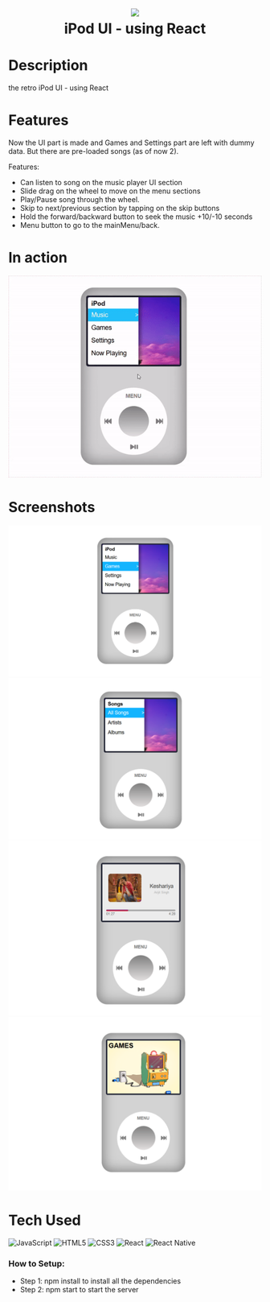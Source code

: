 <div align="center">
      <h1> <img src="https://github.com/biswa418/ipod-ui-react" width="80px"><br/>iPod UI - using React</h1>
     </div>


# Description
the retro iPod UI - using React

# Features
Now the UI part is made and Games and Settings part are left with dummy data. But there are pre-loaded songs (as of now 2).

Features:
- Can listen to song on the music player UI section
- Slide drag on the wheel to move on the menu sections
- Play/Pause song through the wheel.
- Skip to next/previous section by tapping on the skip buttons
- Hold the forward/backward button to seek the music +10/-10 seconds
- Menu button to go to the mainMenu/back. 

# In action
 <img src="./public/Screenshots/inAction.gif"> 

# Screenshots
 <img src="./public/Screenshots/home.png"> 
 <img src="./public/Screenshots/songs.png"> 
 <img src="./public/Screenshots/musicplayer.png"> 
 <img src="./public/Screenshots/games.png">

# Tech Used
 ![JavaScript](https://img.shields.io/badge/javascript-%23323330.svg?style=for-the-badge&logo=javascript&logoColor=%23F7DF1E) ![HTML5](https://img.shields.io/badge/html5-%23E34F26.svg?style=for-the-badge&logo=html5&logoColor=white) ![CSS3](https://img.shields.io/badge/css3-%231572B6.svg?style=for-the-badge&logo=css3&logoColor=white) ![React](https://img.shields.io/badge/react-%2320232a.svg?style=for-the-badge&logo=react&logoColor=%2361DAFB) ![React Native](https://img.shields.io/badge/react_native-%2320232a.svg?style=for-the-badge&logo=react&logoColor=%2361DAFB)
      
### How to Setup:
- Step 1: npm install to install all the dependencies
- Step 2: npm start to start the server    